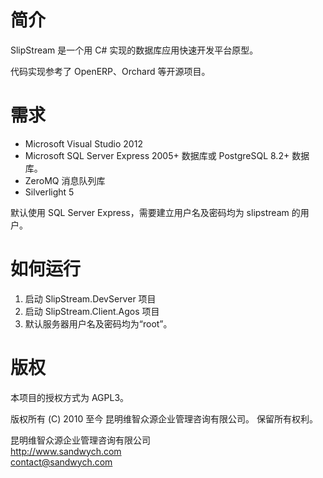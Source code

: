 # 简介

SlipStream 是一个用 C# 实现的数据库应用快速开发平台原型。

代码实现参考了 OpenERP、Orchard 等开源项目。

# 需求

* Microsoft Visual Studio 2012
* Microsoft SQL Server Express 2005+ 数据库或 PostgreSQL 8.2+ 数据库。
* ZeroMQ 消息队列库
* Silverlight 5

默认使用 SQL Server Express，需要建立用户名及密码均为 slipstream 的用户。

# 如何运行

1. 启动 SlipStream.DevServer 项目
2. 启动 SlipStream.Client.Agos 项目
3. 默认服务器用户名及密码均为“root”。


# 版权

本项目的授权方式为 AGPL3。

版权所有 (C) 2010 至今 昆明维智众源企业管理咨询有限公司。
保留所有权利。

昆明维智众源企业管理咨询有限公司  
http://www.sandwych.com  
contact@sandwych.com  
